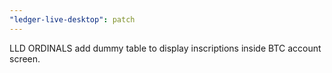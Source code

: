```yaml
---
"ledger-live-desktop": patch
---
```


LLD ORDINALS add dummy table to display inscriptions inside BTC account screen.
